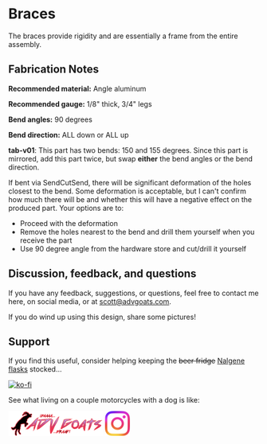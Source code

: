 # Braces

The braces provide rigidity and are essentially a frame from the entire assembly.

## Fabrication Notes

**Recommended material:** Angle aluminum

**Recommended gauge:** 1/8" thick, 3/4" legs

**Bend angles:** 90 degrees

**Bend direction:** ALL down or ALL up

**tab-v01**: This part has two bends: 150 and 155 degrees. Since this part is mirrored, add this part twice, but swap **either** the bend angles or the bend direction.

If bent via SendCutSend, there will be significant deformation of the holes closest to the bend. Some deformation is acceptable, but I can't confirm how much there will be and whether this will have a negative effect on the produced part. Your options are to:
 - Proceed with the deformation
 - Remove the holes nearest to the bend and drill them yourself when you receive the part
 - Use 90 degree angle from the hardware store and cut/drill it yourself

## Discussion, feedback, and questions

If you have any feedback, suggestions, or questions, feel free to contact me here, on social media, or at scott@advgoats.com.

If you do wind up using this design, share some pictures!

## Support

If you find this useful, consider helping keeping the ~~beer fridge~~ [Nalgene flasks](https://nalgene.com/product/10oz-flask/) stocked...

[![ko-fi](https://ko-fi.com/img/githubbutton_sm.svg)](https://ko-fi.com/N4N86PBC2)

See what living on a couple motorcycles with a dog is like:

[![advgoats.com](../../tower/images/assets/advgoats.png)](https://advgoats.com) [![Instagram](../../tower/images/assets/Instagram_Glyph_Gradient.png)](https://www.instagram.com/surak_and_scott)